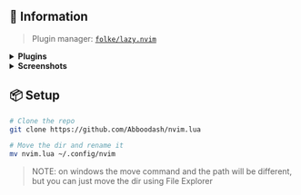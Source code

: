 ## 🍃 Information

> Plugin manager: [`folke/lazy.nvim`](https://github.com/folke/lazy.nvim)

<details>
  <summary>
	<b>Plugins</b>
  </summary>
   
- [autoclose.nvim](https://github.com/m4xshen/autoclose.nvim)
- [barbar.nvim](https://github.com/romgrk/barbar.nvim)
- [barbecue.nvim](https://github.com/utilyre/barbecue.nvim)
- [nvim-cmp](https://github.com/hrsh7th/nvim-cmp)
- [nvim-colorizer.lua](https://github.com/norcalli/nvim-colorizer.lua)
- [Comment.nvim](https://github.com/numToStr/Comment.nvim)
- [dashboard-nvim](https://github.com/glepnir/dashboard-nvim)
- [dressing.nvim](https://github.com/stevearc/dressing.nvim)
- [gitsigns.nvim](https://github.com/lewis6991/gitsigns.nvim)
- [hop.nvim](https://github.com/phaazon/hop.nvim)
- [icon-picker.nvim](https://github.com/ziontee113/icon-picker.nvim)
- [indent-blankline.nvim](https://github.com/lukas-reineke/indent-blankline.nvim)
- `lsp`
    - [mason.nvim](https://github.com/williamboman/mason.nvim)
    - [mason-lspconfig.nvim](https://github.com/williamboman/mason-lspconfig.nvim)
    - [nvim-lspconfig](https://github.com/neovim/nvim-lspconfig)
- [lualine.nvim](https://github.com/nvim-lualine/lualine.nvim)
- [markdown-preview.nvim](https://github.com/iamcco/markdown-preview.nvim)
- [modes.nvim](https://github.com/mvllow/modes.nvim)
- [Navigator.nvim](https://github.com/numToStr/Navigator.nvim)
- [nvim-neoclip.lua](https://github.com/AckslD/nvim-neoclip.lua)
- [nightfox.nvim](https://github.com/EdenEast/nightfox.nvim)
- [null-ls.nvim](https://github.com/jose-elias-alvarez/null-ls.nvim)
- [package-info.nvim](https://github.com/vuki656/package-info.nvim)
- [presence.nvim](https://github.com/andweeb/presence.nvim)
- [telescope.nvim](https://github.com/nvim-telescope/telescope.nvim)
- [todo-comments.nvim](https://github.com/folke/todo-comments.nvim)
- [toggleterm.nvim](https://github.com/akinsho/toggleterm.nvim)
- [nvim-tree.lua](https://github.com/nvim-tree/nvim-tree.lua)
- [nvim-treesitter](https://github.com/nvim-treesitter/nvim-treesitter)
- [trouble.nvim](https://github.com/folke/trouble.nvim)
- [nvim-ufo](https://github.com/kevinhwang91/nvim-ufo)
- [which-key.nvim](https://github.com/folke/which-key.nvim)
- [wilder.nvim](https://github.com/gelguy/wilder.nvim)
  
</details>

<details>
<summary>
    <b>Screenshots</b>
</summary>
    <image src="/blob/main/.image/dashboard.png" alt="dashboard screenshot"> 
    <image src="/blob/main/.image/project.png" alt="project screenshot">
    <image src="/blob/main/.image/wilder.png" alt="wilder screenshot">
    <image src="/blob/main/.image/terminal.png" alt="terminal screenshot">
</details>

## 📦 Setup

```bash
# Clone the repo
git clone https://github.com/Abboodash/nvim.lua

# Move the dir and rename it
mv nvim.lua ~/.config/nvim
```

> NOTE: on windows the move command and the path will be different, but you can just move the dir using File Explorer
